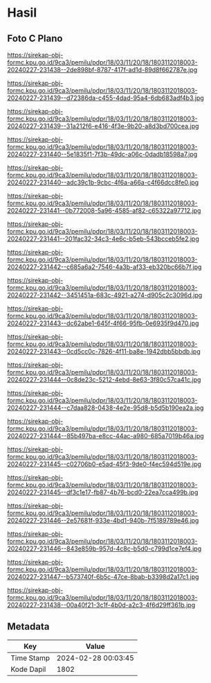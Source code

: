 # Hasil

## Foto C Plano

https://sirekap-obj-formc.kpu.go.id/9ca3/pemilu/pdpr/18/03/11/20/18/1803112018003-20240227-231438--2de898bf-8787-417f-ad1d-89d8f662787e.jpg

https://sirekap-obj-formc.kpu.go.id/9ca3/pemilu/pdpr/18/03/11/20/18/1803112018003-20240227-231439--d72386da-c455-4dad-95a4-6db683adf4b3.jpg

https://sirekap-obj-formc.kpu.go.id/9ca3/pemilu/pdpr/18/03/11/20/18/1803112018003-20240227-231439--31a212f6-e416-4f3e-9b20-a8d3bd700cea.jpg

https://sirekap-obj-formc.kpu.go.id/9ca3/pemilu/pdpr/18/03/11/20/18/1803112018003-20240227-231440--5e1835f1-7f3b-49dc-a06c-0dadb18598a7.jpg

https://sirekap-obj-formc.kpu.go.id/9ca3/pemilu/pdpr/18/03/11/20/18/1803112018003-20240227-231440--adc39c1b-9cbc-4f6a-a66a-c4f66dcc8fe0.jpg

https://sirekap-obj-formc.kpu.go.id/9ca3/pemilu/pdpr/18/03/11/20/18/1803112018003-20240227-231441--0b772008-5a96-4585-af82-c65322a97712.jpg

https://sirekap-obj-formc.kpu.go.id/9ca3/pemilu/pdpr/18/03/11/20/18/1803112018003-20240227-231441--201fac32-34c3-4e6c-b5eb-543bcceb5fe2.jpg

https://sirekap-obj-formc.kpu.go.id/9ca3/pemilu/pdpr/18/03/11/20/18/1803112018003-20240227-231442--c685a6a2-7546-4a3b-af33-eb320bc66b7f.jpg

https://sirekap-obj-formc.kpu.go.id/9ca3/pemilu/pdpr/18/03/11/20/18/1803112018003-20240227-231442--3451451a-683c-4921-a274-d905c2c3096d.jpg

https://sirekap-obj-formc.kpu.go.id/9ca3/pemilu/pdpr/18/03/11/20/18/1803112018003-20240227-231443--dc62abe1-645f-4f66-95fb-0e6935f9d470.jpg

https://sirekap-obj-formc.kpu.go.id/9ca3/pemilu/pdpr/18/03/11/20/18/1803112018003-20240227-231443--0cd5cc0c-7826-4f11-ba8e-1942dbb5bbdb.jpg

https://sirekap-obj-formc.kpu.go.id/9ca3/pemilu/pdpr/18/03/11/20/18/1803112018003-20240227-231444--0c8de23c-5212-4ebd-8e63-3f80c57ca41c.jpg

https://sirekap-obj-formc.kpu.go.id/9ca3/pemilu/pdpr/18/03/11/20/18/1803112018003-20240227-231444--c7daa828-0438-4e2e-95d8-b5d5b190ea2a.jpg

https://sirekap-obj-formc.kpu.go.id/9ca3/pemilu/pdpr/18/03/11/20/18/1803112018003-20240227-231444--85b497ba-e8cc-44ac-a980-685a7019b46a.jpg

https://sirekap-obj-formc.kpu.go.id/9ca3/pemilu/pdpr/18/03/11/20/18/1803112018003-20240227-231445--c02706b0-e5ad-45f3-9de0-f4ec594d519e.jpg

https://sirekap-obj-formc.kpu.go.id/9ca3/pemilu/pdpr/18/03/11/20/18/1803112018003-20240227-231445--df3c1e17-fb87-4b76-bcd0-22ea7cca499b.jpg

https://sirekap-obj-formc.kpu.go.id/9ca3/pemilu/pdpr/18/03/11/20/18/1803112018003-20240227-231446--2e57681f-933e-4bd1-940b-7f5189789e46.jpg

https://sirekap-obj-formc.kpu.go.id/9ca3/pemilu/pdpr/18/03/11/20/18/1803112018003-20240227-231446--843e859b-957d-4c8c-b5d0-c799d1ce7ef4.jpg

https://sirekap-obj-formc.kpu.go.id/9ca3/pemilu/pdpr/18/03/11/20/18/1803112018003-20240227-231447--b573740f-6b5c-47ce-8bab-b3398d2a17c1.jpg

https://sirekap-obj-formc.kpu.go.id/9ca3/pemilu/pdpr/18/03/11/20/18/1803112018003-20240227-231438--00a40f21-3c1f-4b0d-a2c3-4f6d29ff361b.jpg


## Metadata

| Key        | Value               |
| ---------- | ------------------- |
| Time Stamp | 2024-02-28 00:03:45 |
| Kode Dapil | 1802                |



